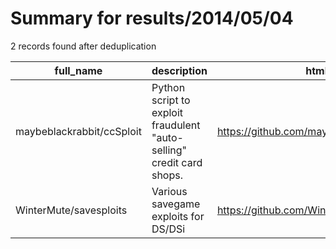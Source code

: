 
# Summary for results/2014/05/04
    
2 records found after deduplication

| full_name | description | html_url | matched_list | matched_count | pushed_at | size | stargazers_count | language | forks_count | vul_ids |
|---------------------------|-----------------------------------------------------------------------|----------------------------------------------|-----------------------|-----------------|---------------------------|--------|--------------------|------------|---------------|-----------|
| maybeblackrabbit/ccSploit | Python script to exploit fraudulent "auto-selling" credit card shops. | https://github.com/maybeblackrabbit/ccSploit | ['exploit', 'sploit'] | 2 | 2014-05-04 15:28:29+00:00 | 148 | 2 | Python | 0 | [] |
| WinterMute/savesploits | Various savegame exploits for DS/DSi | https://github.com/WinterMute/savesploits | ['exploit'] | 1 | 2014-05-04 14:34:21+00:00 | 136 | 16 | | 4 | [] |
